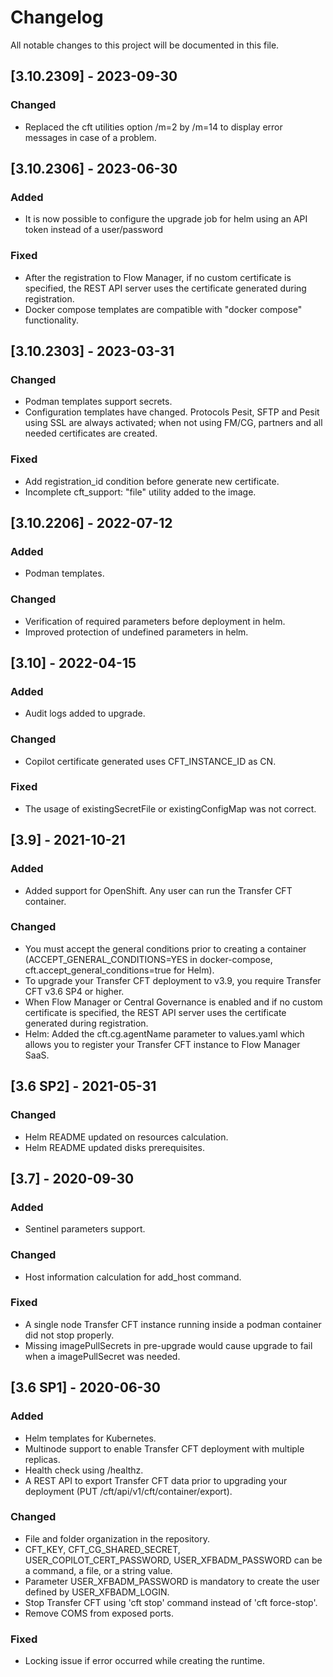 # Changelog
All notable changes to this project will be documented in this file.

## [3.10.2309] - 2023-09-30

### Changed
- Replaced the cft utilities option /m=2 by /m=14 to display error messages in case of a problem.

## [3.10.2306] - 2023-06-30

### Added
- It is now possible to configure the upgrade job for helm using an API token instead of a user/password

### Fixed
- After the registration to Flow Manager, if no custom certificate is specified, the REST API server uses the certificate generated during registration.
- Docker compose templates are compatible with "docker compose" functionality.

## [3.10.2303] - 2023-03-31

### Changed
- Podman templates support secrets.
- Configuration templates have changed. Protocols Pesit, SFTP and Pesit using SSL are always activated; when not using FM/CG, partners and all needed certificates are created. 

### Fixed
- Add registration_id condition before generate new certificate.
- Incomplete cft_support: "file" utility added to the image.

## [3.10.2206] - 2022-07-12

### Added
- Podman templates.

### Changed
- Verification of required parameters before deployment in helm.
- Improved protection of undefined parameters in helm.
 
## [3.10] - 2022-04-15

### Added
- Audit logs added to upgrade.

### Changed
- Copilot certificate generated uses CFT_INSTANCE_ID as CN.

### Fixed
- The usage of existingSecretFile or existingConfigMap was not correct.

## [3.9] - 2021-10-21

### Added
- Added support for OpenShift. Any user can run the Transfer CFT container.

### Changed
- You must accept the general conditions prior to creating a container (ACCEPT_GENERAL_CONDITIONS=YES in docker-compose, cft.accept_general_conditions=true for Helm).
- To upgrade your Transfer CFT deployment to v3.9, you require Transfer CFT v3.6 SP4 or higher.
- When Flow Manager or Central Governance is enabled and if no custom certificate is specified, the REST API server uses the certificate generated during registration.
- Helm: Added the cft.cg.agentName parameter to values.yaml which allows you to register your Transfer CFT instance to Flow Manager SaaS.

## [3.6 SP2] - 2021-05-31

### Changed
- Helm README updated on resources calculation.
- Helm README updated disks prerequisites.

## [3.7] - 2020-09-30

### Added
- Sentinel parameters support.

### Changed
- Host information calculation for add_host command.
 
### Fixed
- A single node Transfer CFT instance running inside a podman container did not stop properly.
- Missing imagePullSecrets in pre-upgrade would cause upgrade to fail when a imagePullSecret was needed.

## [3.6 SP1] - 2020-06-30

### Added
- Helm templates for Kubernetes.
- Multinode support to enable Transfer CFT deployment with multiple replicas.
- Health check using /healthz.
- A REST API to export Transfer CFT data prior to upgrading your deployment (PUT /cft/api/v1/cft/container/export).
 
### Changed
- File and folder organization in the repository.
- CFT_KEY, CFT_CG_SHARED_SECRET, USER_COPILOT_CERT_PASSWORD, USER_XFBADM_PASSWORD can be a command, a file, or a string value.
- Parameter USER_XFBADM_PASSWORD is mandatory to create the user defined by USER_XFBADM_LOGIN.
- Stop Transfer CFT using 'cft stop' command instead of 'cft force-stop'.
- Remove COMS from exposed ports.
 
### Fixed
- Locking issue if error occurred while creating the runtime.
